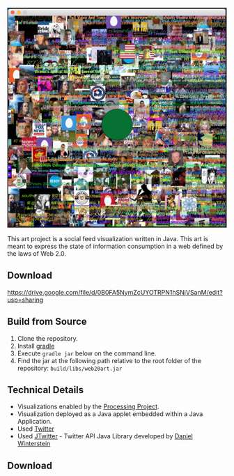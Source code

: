 ![](screenshot.png)

This art project is a social feed visualization written in Java. This art is meant to express the state of information consumption in a web defined by the laws of Web 2.0.

## Download
https://drive.google.com/file/d/0B0FA5NymZcUYOTRPN1hSNjVSanM/edit?usp=sharing

## Build from Source
1. Clone the repository.
2. Install [gradle](http://gradle.org/)
3. Execute `gradle jar` below on the command line.
4. Find the jar at the following path relative to the root folder of the repository: `build/libs/web20art.jar`
 

## Technical Details
  * Visualizations enabled by the [Processing Project](http://www.processing.org).
  * Visualization deployed as a Java applet embedded within a Java Application.
  * Used [Twitter](http://apiwiki.twitter.com/)
  * Used [JTwitter](http://www.winterwell.com/software/jtwitter.php) - Twitter API Java Library developed by [Daniel Winterstein](http://www.winterwell.com/company/people.php)

## Download

